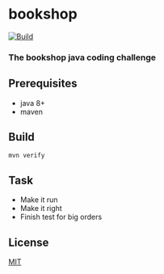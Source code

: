 # bookshop

[![Build](https://github.com/cbuschka/bookshop/workflows/build/badge.svg)](https://github.com/cbuschka/bookshop/actions/workflows/build.yml)

### The bookshop java coding challenge

## Prerequisites

* java 8+
* maven

## Build

```
mvn verify
```

## Task
* Make it run
* Make it right
* Finish test for big orders

## License

[MIT](./license.txt)
